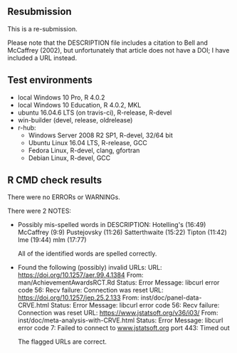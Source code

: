 ## Resubmission

This is a re-submission.

Please note that the DESCRIPTION file includes a citation to Bell and McCaffrey (2002), but unfortunately that article does not have a DOI; I have included a URL instead.

## Test environments

* local Windows 10 Pro, R 4.0.2
* local Windows 10 Education, R 4.0.2, MKL
* ubuntu 16.04.6 LTS (on travis-ci), R-release, R-devel
* win-builder (devel, release, oldrelease)
* r-hub:
  * Windows Server 2008 R2 SP1, R-devel, 32/64 bit
  * Ubuntu Linux 16.04 LTS, R-release, GCC
  * Fedora Linux, R-devel, clang, gfortran
  * Debian Linux, R-devel, GCC

## R CMD check results

There were no ERRORs or WARNINGs. 

There were 2 NOTES:

* Possibly mis-spelled words in DESCRIPTION:
  Hotelling's (16:49)
  McCaffrey (9:9)
  Pustejovsky (11:26)
  Satterthwaite (15:22)
  Tipton (11:42)
  lme (19:44)
  mlm (17:77)

  All of the identified words are spelled correctly. 

* Found the following (possibly) invalid URLs:
  URL: https://doi.org/10.1257/aer.99.4.1384
    From: man/AchievementAwardsRCT.Rd
    Status: Error
    Message: libcurl error code 56:
      	Recv failure: Connection was reset
  URL: https://doi.org/10.1257/jep.25.2.133
    From: inst/doc/panel-data-CRVE.html
    Status: Error
    Message: libcurl error code 56:
      	Recv failure: Connection was reset
  URL: https://www.jstatsoft.org/v36/i03/
    From: inst/doc/meta-analysis-with-CRVE.html
    Status: Error
    Message: libcurl error code 7:
      	Failed to connect to www.jstatsoft.org port 443: Timed out

  The flagged URLs are correct.
